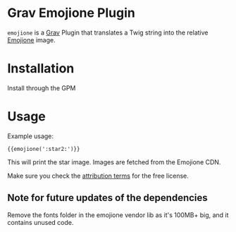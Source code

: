 # Grav Emojione Plugin

`emojione` is a [Grav](http://github.com/getgrav/grav) Plugin that translates a Twig string into the relative [Emojione](https://www.emojione.com/) image.

# Installation

Install through the GPM

# Usage

Example usage:

`{{emojione(':star2:')}}`

This will print the star image. Images are fetched from the Emojione CDN.

Make sure you check the [attribution terms](https://www.emojione.com/developers/free-license#how-to-attribute) for the free license.

## Note for future updates of the dependencies

Remove the fonts folder in the emojione vendor lib as it's 100MB+ big, and it contains unused code.